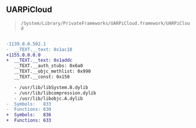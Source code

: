 ## UARPiCloud

> `/System/Library/PrivateFrameworks/UARPiCloud.framework/UARPiCloud`

```diff

-1139.0.0.502.1
-  __TEXT.__text: 0x1ac18
+1155.0.0.0.0
+  __TEXT.__text: 0x1addc
   __TEXT.__auth_stubs: 0x6a0
   __TEXT.__objc_methlist: 0x990
   __TEXT.__const: 0x150

   - /usr/lib/libSystem.B.dylib
   - /usr/lib/libcompression.dylib
   - /usr/lib/libobjc.A.dylib
-  Symbols:   833
-  Functions: 630
+  Symbols:   836
+  Functions: 633
 

```
